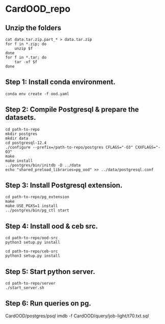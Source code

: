 # CardOOD_repo
## Unzip the folders
```shell
cat data.tar.zip.part_* > data.tar.zip
for f in *.zip; do
    unzip $f
done
for f in *.tar; do
    tar -xf $f
done
```


## Step 1: Install conda environment.
```shell
conda env create -f ood.yaml
```

## Step 2: Compile Postgresql & prepare the datasets.
```shell
cd path-to-repo
mkdir postgres
mkdir data
cd postgresql-12.4
./configure --prefix=/path-to-repo/postgres CFLAGS="-O3" CXXFLAGS="-O3"
make
make install
../postgres/bin/initdb -D ../data
echo "shared_preload_libraries=pg_ood" >> ../data/postgresql.conf
```

## Step 3: Install Postgresql extension.
```shell
cd path-to-repo/pg_extension
make 
make USE_PGXS=1 install
../postgres/bin/pg_ctl start
```

## Step 4: Install ood & ceb src.
```shell
cd path-to-repo/ood-src
python3 setup.py install

cd path-to-repo/ceb-src
python3 setup.py install
```
## Step 5: Start python server.
```shell
cd path-to-repo/server
./start_server.sh
```

## Step 6: Run queries on pg.
CardOOD/postgres/psql imdb -f CardOOD/query/job-light/t70.txt.sql


